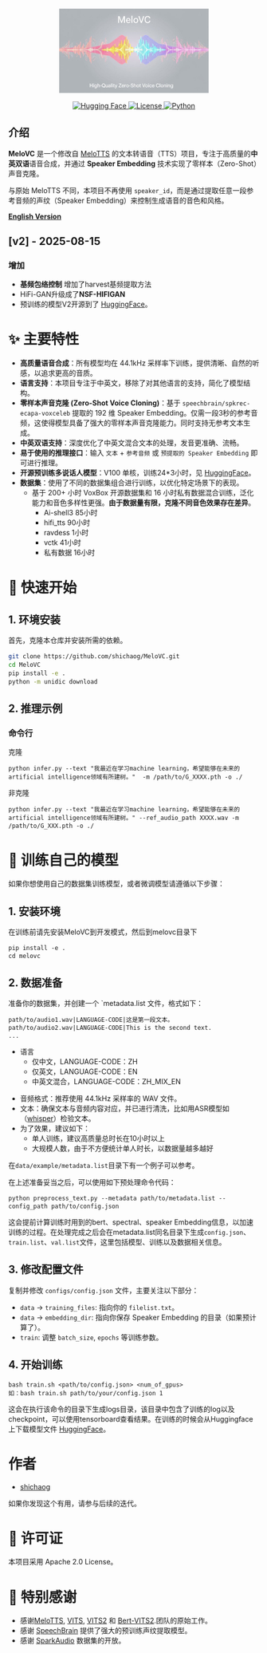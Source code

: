 <div align="center">
  <div>&nbsp;</div>
  <img src="logo.jpeg" width="300"/> <br>
</div>

<p align="center">
  <a href="https://huggingface.co/your-username/your-model-name">
    <img alt="Hugging Face" src="https://img.shields.io/badge/%F0%9F%A4%97%20Hugging%20Face-Models-blue">
  </a>
  <a href="LICENSE">
    <img alt="License" src="https://img.shields.io/badge/License-Apache%202.0-green.svg">
  </a>
  <a href="#">
    <img alt="Python" src="https://img.shields.io/badge/Python-3.9+-blue.svg">
  </a>
</p>

## 介绍
**MeloVC** 是一个修改自 [MeloTTS](https://github.com/myshell-ai/MeloTTS) 的文本转语音（TTS）项目，专注于高质量的**中英双语**语音合成，并通过 **Speaker Embedding** 技术实现了零样本（Zero-Shot）声音克隆。

与原始 MeloTTS 不同，本项目不再使用 `speaker_id`，而是通过提取任意一段参考音频的声纹（Speaker Embedding）来控制生成语音的音色和风格。

**[English Version](./README_en.md)** 



## [v2] - 2025-08-15
### 增加
- **基频包络控制** 增加了harvest基频提取方法
- HiFi-GAN升级成了**NSF-HIFIGAN**
- 预训练的模型V2开源到了 [HuggingFace](https://huggingface.co/shichaog/MeloVC/)。
# ✨ 主要特性

*   **高质量语音合成**：所有模型均在 44.1kHz 采样率下训练，提供清晰、自然的听感，以追求更高的音质。
*   **语言支持**：本项目专注于中英文，移除了对其他语言的支持，简化了模型结构。
*   **零样本声音克隆 (Zero-Shot Voice Cloning)**：基于 `speechbrain/spkrec-ecapa-voxceleb` 提取的 192 维 Speaker Embedding。仅需一段3秒的参考音频，这使得模型具备了强大的零样本声音克隆能力。同时支持无参考文本生成。
*   **中英双语支持**：深度优化了中英文混合文本的处理，发音更准确、流畅。
*   **易于使用的推理接口**：输入 `文本` + `参考音频` 或 `预提取的 Speaker Embedding` 即可进行推理。
*   **开源预训练多说话人模型**：V100 单核，训练24*3小时，见 [HuggingFace](https://huggingface.co/shichaog/MeloVC/)。
*   **数据集**：使用了不同的数据集组合进行训练，以优化特定场景下的表现。
    *   基于 200+ 小时 VoxBox 开源数据集和 16 小时私有数据混合训练，泛化能力和音色多样性更强。**由于数据量有限，克隆不同音色效果存在差异**。
        *   Ai-shell3 85小时
        *   hifi_tts   90小时
        *   ravdess   1小时
        *   vctk     41小时
        *   私有数据 16小时

# 🚀 快速开始

## 1. 环境安装

首先，克隆本仓库并安装所需的依赖。
```bash
git clone https://github.com/shichaog/MeloVC.git
cd MeloVC
pip install -e .
python -m unidic download
```

## 2. 推理示例

### 命令行

克隆

```
python infer.py --text "我最近在学习machine learning，希望能够在未来的artificial intelligence领域有所建树。"  -m /path/to/G_XXXX.pth -o ./
```

非克隆

```
python infer.py --text "我最近在学习machine learning，希望能够在未来的artificial intelligence领域有所建树。" --ref_audio_path XXXX.wav -m /path/to/G_XXX.pth -o ./
```

# 🔧 训练自己的模型

如果你想使用自己的数据集训练模型，或者微调模型请遵循以下步骤：

## 1. 安装环境

在训练前请先安装MeloVC到开发模式，然后到melovc目录下

```
pip install -e .
cd melovc
```

## 2. 数据准备

准备你的数据集，并创建一个 `metadata.list 文件，格式如下：

```
path/to/audio1.wav|LANGUAGE-CODE|这是第一段文本。
path/to/audio2.wav|LANGUAGE-CODE|This is the second text.
...
```

* 语言
  * 仅中文，LANGUAGE-CODE：ZH
  * 仅英文，LANGUAGE-CODE：EN
  * 中英文混合，LANGUAGE-CODE：ZH_MIX_EN

- 音频格式：推荐使用 44.1kHz 采样率的 WAV 文件。
- 文本：确保文本与音频内容对应，并已进行清洗，比如用ASR模型如（[whisper](https://github.com/openai/whisper)）检验文本。
- 为了效果，建议如下：
  - 单人训练，建议高质量总时长在10小时以上
  - 大规模人数，由于不方便统计单人时长，以数据量越多越好

在`data/example/metadata.list`目录下有一个例子可以参考。

在上述准备妥当之后，可以使用如下预处理命令代码：
```
python preprocess_text.py --metadata path/to/metadata.list --config_path path/to/config.json
```

这会提前计算训练时用到的bert、spectral、speaker Embedding信息，以加速训练的过程。在处理完成之后会在metadata.list同名目录下生成`config.json`、`train.list`、`val.list`文件，这里包括模型、训练以及数据相关信息。

## 3. 修改配置文件

复制并修改 `configs/config.json` 文件，主要关注以下部分：
- `data` -> `training_files`: 指向你的 `filelist.txt`。
- `data` -> `embedding_dir`: 指向你保存 Speaker Embedding 的目录（如果预计算了）。
- `train`: 调整 `batch_size`, `epochs` 等训练参数。

## 4. 开始训练

```
bash train.sh <path/to/config.json> <num_of_gpus>
如：bash train.sh path/to/your/config.json 1
```

这会在执行该命令的目录下生成logs目录，该目录中包含了训练的log以及checkpoint，可以使用tensorboard查看结果。在训练的时候会从Huggingface上下载模型文件 [HuggingFace](https://huggingface.co/shichaog/MeloVC/)。

# 作者

- [shichaog](https://github.com/shichaog/) 

如果你发现这个有用，请参与后续的迭代。

# 📜 许可证

本项目采用 Apache 2.0 License。
# 🙏 特别感谢

- 感谢[MeloTTS](https://github.com/myshell-ai/MeloTTS), [VITS](https://github.com/jaywalnut310/vits), [VITS2](https://github.com/daniilrobnikov/vits2) 和 [Bert-VITS2](https://github.com/fishaudio/Bert-VITS2).团队的原始工作。
- 感谢 [SpeechBrain](https://github.com/speechbrain/speechbrain)  提供了强大的预训练声纹提取模型。
- 感谢 [SparkAudio](https://github.com/SparkAudio/VoxBox) 数据集的开放。
